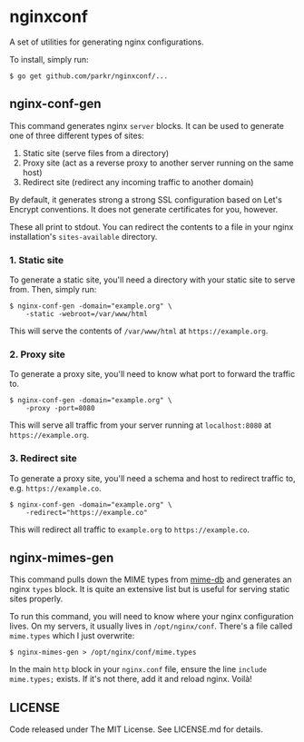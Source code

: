 # nginxconf

A set of utilities for generating nginx configurations.

To install, simply run:

```console
$ go get github.com/parkr/nginxconf/...
```

## nginx-conf-gen

This command generates nginx `server` blocks. It can be used to generate
one of three different types of sites:

1. Static site (serve files from a directory)
2. Proxy site (act as a reverse proxy to another server running on the same host)
3. Redirect site (redirect any incoming traffic to another domain)

By default, it generates strong a strong SSL configuration based on Let's
Encrypt conventions. It does not generate certificates for you, however.

These all print to stdout. You can redirect the contents to a file in your
nginx installation's `sites-available` directory.

### 1. Static site

To generate a static site, you'll need a directory with your static site to
serve from. Then, simply run:

```console
$ nginx-conf-gen -domain="example.org" \
    -static -webroot=/var/www/html
```

This will serve the contents of `/var/www/html` at `https://example.org`.

### 2. Proxy site

To generate a proxy site, you'll need to know what port to forward the
traffic to.

```console
$ nginx-conf-gen -domain="example.org" \
    -proxy -port=8080
```

This will serve all traffic from your server running at `localhost:8080` at `https://example.org`.

### 3. Redirect site

To generate a proxy site, you'll need a schema and host to redirect traffic
to, e.g. `https://example.co`.

```console
$ nginx-conf-gen -domain="example.org" \
    -redirect="https://example.co"
```

This will redirect all traffic to `example.org` to `https://example.co`.

## nginx-mimes-gen

This command pulls down the MIME types from [mime-db](https://github.com/jshttp/mime-db)
and generates an nginx `types` block. It is quite an extensive list but is
useful for serving static sites properly.

To run this command, you will need to know where your nginx configuration
lives. On my servers, it usually lives in `/opt/nginx/conf`. There's a file
called `mime.types` which I just overwrite:

```console
$ nginx-mimes-gen > /opt/nginx/conf/mime.types
```

In the main `http` block in your `nginx.conf` file, ensure the line
`include mime.types;` exists. If it's not there, add it and reload nginx.
Voilà!

## LICENSE

Code released under The MIT License. See LICENSE.md for details.
